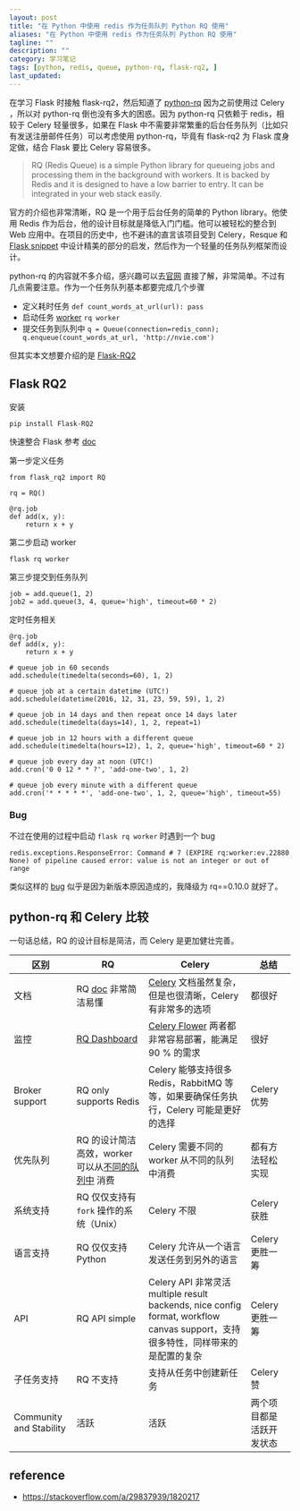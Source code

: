 ```yaml
---
layout: post
title: "在 Python 中使用 redis 作为任务队列 Python RQ 使用"
aliases: "在 Python 中使用 redis 作为任务队列 Python RQ 使用"
tagline: ""
description: ""
category: 学习笔记
tags: [python, redis, queue, python-rq, flask-rq2, ]
last_updated:
---
```


在学习 Flask 时接触 flask-rq2，然后知道了 [python-rq](http://python-rq.org/) 因为之前使用过 Celery ，所以对 python-rq 倒也没有多大的困惑。因为 python-rq 只依赖于 redis，相较于 Celery 轻量很多，如果在 Flask 中不需要非常繁重的后台任务队列（比如只有发送注册邮件任务）可以考虑使用 python-rq，毕竟有 flask-rq2 为 Flask 度身定做，结合 Flask 要比 Celery 容易很多。

> RQ (Redis Queue) is a simple Python library for queueing jobs and processing them in the background with workers. It is backed by Redis and it is designed to have a low barrier to entry. It can be integrated in your web stack easily.

官方的介绍也非常清晰，RQ 是一个用于后台任务的简单的 Python library。他使用 Redis 作为后台，他的设计目标就是降低入门门槛。他可以被轻松的整合到 Web 应用中。在项目的历史中，也不避讳的直言该项目受到 Celery，Resque 和 [Flask snippet](http://flask.pocoo.org/snippets/73/) 中设计精美的部分的启发，然后作为一个轻量的任务队列框架而设计。

python-rq 的内容就不多介绍，感兴趣可以去[官网](http://python-rq.org/) 直接了解，非常简单。不过有几点需要注意。作为一个任务队列基本都要完成几个步骤

- 定义耗时任务 `def count_words_at_url(url): pass`
- 启动任务 [worker](http://python-rq.org/docs/workers/) `rq worker`
- 提交任务到队列中 `q = Queue(connection=redis_conn); q.enqueue(count_words_at_url, 'http://nvie.com')`

但其实本文想要介绍的是 [Flask-RQ2](https://github.com/rq/Flask-RQ2)

## Flask RQ2
安装

    pip install Flask-RQ2

快速整合 Flask 参考 [doc](https://flask-rq2.readthedocs.io/en/latest/)

第一步定义任务

    from flask_rq2 import RQ

    rq = RQ()

    @rq.job
    def add(x, y):
        return x + y

第二步启动 worker

    flask rq worker

第三步提交到任务队列

    job = add.queue(1, 2)
    job2 = add.queue(3, 4, queue='high', timeout=60 * 2)

定时任务相关

    @rq.job
    def add(x, y):
        return x + y

    # queue job in 60 seconds
    add.schedule(timedelta(seconds=60), 1, 2)

    # queue job at a certain datetime (UTC!)
    add.schedule(datetime(2016, 12, 31, 23, 59, 59), 1, 2)

    # queue job in 14 days and then repeat once 14 days later
    add.schedule(timedelta(days=14), 1, 2, repeat=1)

    # queue job in 12 hours with a different queue
    add.schedule(timedelta(hours=12), 1, 2, queue='high', timeout=60 * 2)

    # queue job every day at noon (UTC!)
    add.cron('0 0 12 * * ?', 'add-one-two', 1, 2)

    # queue job every minute with a different queue
    add.cron('* * * * *', 'add-one-two', 1, 2, queue='high', timeout=55)

### Bug
不过在使用的过程中启动 `flask rq worker` 时遇到一个 bug

    redis.exceptions.ResponseError: Command # 7 (EXPIRE rq:worker:ev.22880 None) of pipeline caused error: value is not an integer or out of range

类似这样的 [bug](https://github.com/rq/rq/issues/961) 似乎是因为新版本原因造成的，我降级为 rq==0.10.0 就好了。

## python-rq 和 Celery 比较

一句话总结，RQ 的设计目标是简洁，而 Celery 是更加健壮完善。

区别                    | RQ                    | Celery                        | 总结
------------------------|------------------------|------------------------------|-----------------------------
文档 | RQ [doc](http://python-rq.org/) 非常简洁易懂     | [Celery](https://celery.readthedocs.org/en/latest/getting-started/brokers/redis.html) 文档虽然复杂，但是也很清晰，Celery 有非常多的选项 | 都很好
监控    | [RQ Dashboard](https://github.com/nvie/rq-dashboard)        | [Celery Flower](https://github.com/mher/flower)  两者都非常容易部署，能满足 90 % 的需求 | 很好
Broker support | RQ only supports Redis | Celery 能够支持很多 Redis，RabbitMQ 等等，如果要确保任务执行，Celery 可能是更好的选择 | Celery 优势
优先队列    | RQ 的设计简洁高效，worker 可以从[不同的队列中](http://python-rq.org/docs/workers/) 消费 | Celery 需要不同的 worker 从不同的队列中消费 | 都有方法轻松实现
系统支持    | RQ 仅仅支持有 `fork` 操作的系统（Unix）   | Celery 不限       | Celery 获胜
语言支持    | RQ 仅仅支持 Python | Celery 允许从一个语言发送任务到另外的语言 | Celery 更胜一筹
API     | RQ API simple    | Celery API 非常灵活 multiple result backends, nice config format, workflow canvas support，支持很多特性，同样带来的是配置的复杂 | Celery 更胜一筹
子任务支持  | RQ 不支持     | 支持从任务中创建新任务    | Celery 赞
Community and Stability | 活跃 | 活跃 | 两个项目都是活跃开发状态

## reference

- <https://stackoverflow.com/a/29837939/1820217>
